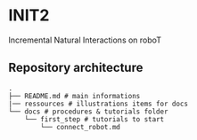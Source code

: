 # INIT2
Incremental Natural Interactions on roboT

## Repository architecture

```
.
├── README.md # main informations
|── ressources # illustrations items for docs
└── docs # procedures & tutorials folder
    └── first_step # tutorials to start
        └── connect_robot.md
```
